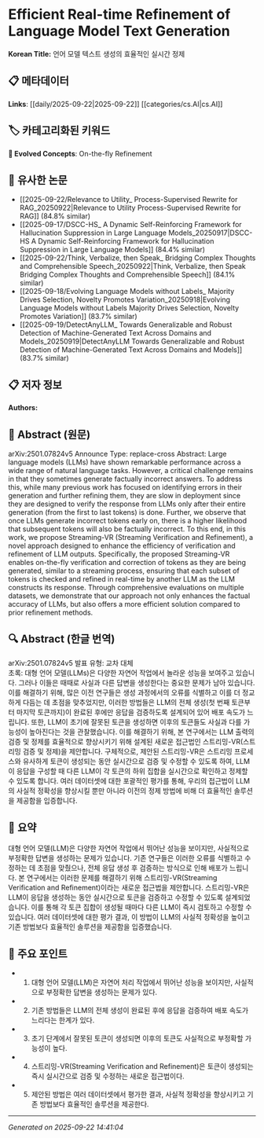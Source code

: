 # Efficient Real-time Refinement of Language Model Text Generation

**Korean Title:** 언어 모델 텍스트 생성의 효율적인 실시간 정제

## 📋 메타데이터

**Links**: [[daily/2025-09-22|2025-09-22]] [[categories/cs.AI|cs.AI]]

## 🏷️ 카테고리화된 키워드
**🚀 Evolved Concepts**: On-the-fly Refinement

## 🔗 유사한 논문
- [[2025-09-22/Relevance to Utility_ Process-Supervised Rewrite for RAG_20250922|Relevance to Utility Process-Supervised Rewrite for RAG]] (84.8% similar)
- [[2025-09-17/DSCC-HS_ A Dynamic Self-Reinforcing Framework for Hallucination Suppression in Large Language Models_20250917|DSCC-HS A Dynamic Self-Reinforcing Framework for Hallucination Suppression in Large Language Models]] (84.4% similar)
- [[2025-09-22/Think, Verbalize, then Speak_ Bridging Complex Thoughts and Comprehensible Speech_20250922|Think, Verbalize, then Speak Bridging Complex Thoughts and Comprehensible Speech]] (84.1% similar)
- [[2025-09-18/Evolving Language Models without Labels_ Majority Drives Selection, Novelty Promotes Variation_20250918|Evolving Language Models without Labels Majority Drives Selection, Novelty Promotes Variation]] (83.7% similar)
- [[2025-09-19/DetectAnyLLM_ Towards Generalizable and Robust Detection of Machine-Generated Text Across Domains and Models_20250919|DetectAnyLLM Towards Generalizable and Robust Detection of Machine-Generated Text Across Domains and Models]] (83.7% similar)

## 📋 저자 정보

**Authors:** 

## 📄 Abstract (원문)

arXiv:2501.07824v5 Announce Type: replace-cross 
Abstract: Large language models (LLMs) have shown remarkable performance across a wide range of natural language tasks. However, a critical challenge remains in that they sometimes generate factually incorrect answers. To address this, while many previous work has focused on identifying errors in their generation and further refining them, they are slow in deployment since they are designed to verify the response from LLMs only after their entire generation (from the first to last tokens) is done. Further, we observe that once LLMs generate incorrect tokens early on, there is a higher likelihood that subsequent tokens will also be factually incorrect. To this end, in this work, we propose Streaming-VR (Streaming Verification and Refinement), a novel approach designed to enhance the efficiency of verification and refinement of LLM outputs. Specifically, the proposed Streaming-VR enables on-the-fly verification and correction of tokens as they are being generated, similar to a streaming process, ensuring that each subset of tokens is checked and refined in real-time by another LLM as the LLM constructs its response. Through comprehensive evaluations on multiple datasets, we demonstrate that our approach not only enhances the factual accuracy of LLMs, but also offers a more efficient solution compared to prior refinement methods.

## 🔍 Abstract (한글 번역)

arXiv:2501.07824v5 발표 유형: 교차 대체  
초록: 대형 언어 모델(LLMs)은 다양한 자연어 작업에서 놀라운 성능을 보여주고 있습니다. 그러나 이들은 때때로 사실과 다른 답변을 생성한다는 중요한 문제가 남아 있습니다. 이를 해결하기 위해, 많은 이전 연구들은 생성 과정에서의 오류를 식별하고 이를 더 정교하게 다듬는 데 초점을 맞추었지만, 이러한 방법들은 LLM의 전체 생성(첫 번째 토큰부터 마지막 토큰까지)이 완료된 후에만 응답을 검증하도록 설계되어 있어 배포 속도가 느립니다. 또한, LLM이 초기에 잘못된 토큰을 생성하면 이후의 토큰들도 사실과 다를 가능성이 높아진다는 것을 관찰했습니다. 이를 해결하기 위해, 본 연구에서는 LLM 출력의 검증 및 정제를 효율적으로 향상시키기 위해 설계된 새로운 접근법인 스트리밍-VR(스트리밍 검증 및 정제)을 제안합니다. 구체적으로, 제안된 스트리밍-VR은 스트리밍 프로세스와 유사하게 토큰이 생성되는 동안 실시간으로 검증 및 수정할 수 있도록 하여, LLM이 응답을 구성할 때 다른 LLM이 각 토큰의 하위 집합을 실시간으로 확인하고 정제할 수 있도록 합니다. 여러 데이터셋에 대한 포괄적인 평가를 통해, 우리의 접근법이 LLM의 사실적 정확성을 향상시킬 뿐만 아니라 이전의 정제 방법에 비해 더 효율적인 솔루션을 제공함을 입증합니다.

## 📝 요약

대형 언어 모델(LLM)은 다양한 자연어 작업에서 뛰어난 성능을 보이지만, 사실적으로 부정확한 답변을 생성하는 문제가 있습니다. 기존 연구들은 이러한 오류를 식별하고 수정하는 데 초점을 맞췄으나, 전체 응답 생성 후 검증하는 방식으로 인해 배포가 느립니다. 본 연구에서는 이러한 문제를 해결하기 위해 스트리밍-VR(Streaming Verification and Refinement)이라는 새로운 접근법을 제안합니다. 스트리밍-VR은 LLM이 응답을 생성하는 동안 실시간으로 토큰을 검증하고 수정할 수 있도록 설계되었습니다. 이를 통해 각 토큰 집합이 생성될 때마다 다른 LLM이 즉시 검토하고 수정할 수 있습니다. 여러 데이터셋에 대한 평가 결과, 이 방법이 LLM의 사실적 정확성을 높이고 기존 방법보다 효율적인 솔루션을 제공함을 입증했습니다.

## 🎯 주요 포인트

- 1. 대형 언어 모델(LLM)은 자연어 처리 작업에서 뛰어난 성능을 보이지만, 사실적으로 부정확한 답변을 생성하는 문제가 있다.

- 2. 기존 방법들은 LLM의 전체 생성이 완료된 후에 응답을 검증하여 배포 속도가 느리다는 한계가 있다.

- 3. 초기 단계에서 잘못된 토큰이 생성되면 이후의 토큰도 사실적으로 부정확할 가능성이 높다.

- 4. 스트리밍-VR(Streaming Verification and Refinement)은 토큰이 생성되는 즉시 실시간으로 검증 및 수정하는 새로운 접근법이다.

- 5. 제안된 방법은 여러 데이터셋에서 평가한 결과, 사실적 정확성을 향상시키고 기존 방법보다 효율적인 솔루션을 제공한다.

---

*Generated on 2025-09-22 14:41:04*